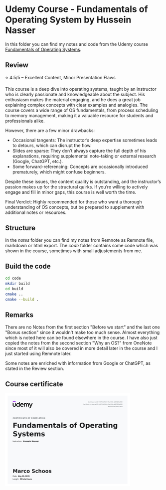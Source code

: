 # Udemy Course - Fundamentals of Operating System by Hussein Nasser

In this folder you can find my notes and code from the Udemy course [Fundamentals of Operating Systems](https://www.udemy.com/course/fundamentals-of-operating-systems).

## Review

⭐ 4.5/5 – Excellent Content, Minor Presentation Flaws

This course is a deep dive into operating systems, taught by an instructor who is clearly passionate and knowledgeable about the subject. His enthusiasm makes the material engaging, and he does a great job explaining complex concepts with clear examples and analogies. The course covers a wide range of OS fundamentals, from process scheduling to memory management, making it a valuable resource for students and professionals alike.

However, there are a few minor drawbacks:
* Occasional tangents: The instructor’s deep expertise sometimes leads to detours, which can disrupt the flow.
* Slides are sparse: They don’t always capture the full depth of his explanations, requiring supplemental note-taking or external research (Google, ChatGPT, etc.).
*  Some forward-referencing: Concepts are occasionally introduced prematurely, which might confuse beginners.

Despite these issues, the content quality is outstanding, and the instructor’s passion makes up for the structural quirks. If you’re willing to actively engage and fill in minor gaps, this course is well worth the time.

Final Verdict: Highly recommended for those who want a thorough understanding of OS concepts, but be prepared to supplement with additional notes or resources.

## Structure

In the *notes* folder you can find my notes from Remnote as Remnote file, markdown or html export. The *code* folder contains some code which was shown in the course, sometimes with small adjustements from me.

## Build the code

```sh
cd code
mkdir build
cd build
cmake ..
cmake --build .
```

## Remarks

There are no Notes from the first section "Before we start" and the last one "Bonus section" since it wouldn't make too much sense. Almost everything which is noted here can be found elsewhere in the course. I have also just copied the notes from the second section "Why an OS?" from OneNote since most of it will also be covered in more detail later in the course and I just started using Remnote later.

Some notes are enriched with information from Google or ChatGPT, as stated in the Review section.

## Course certificate

<img src="./udemy_certificate.jpg" alt="Udemy Certificate" width="400" />